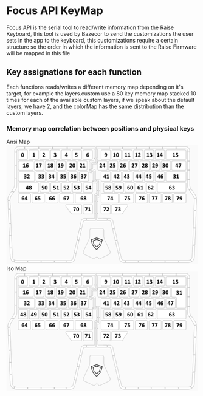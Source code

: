 # Focus API KeyMap
Focus API is the serial tool to read/write information from the Raise Keyboard, this tool is used by Bazecor to send the customizations the user sets in the app to the keyboard, this customizations require a certain structure so the order in which the information is sent to the Raise Firmware will be mapped in this file

## Key assignations for each function
Each functions reads/writes a different memory map depending on it's target, for example the layers.custom use a 80 key memory map stacked 10 times for each of the available custom layers, if we speak about the default layers, we have 2, and the colorMap has the same distribution than the custom layers.

### Memory map correlation between positions and physical keys
Ansi Map
![ANSI](https://github.com/Dygmalab/Raise-Firmware/blob/better-compilation-support/RaiseANSIKeyMap.png)
Iso Map
![ISO](https://github.com/Dygmalab/Raise-Firmware/blob/better-compilation-support/RaiseISOKeyMap.png)